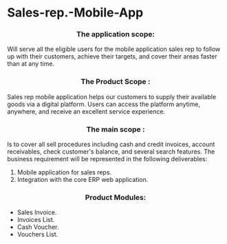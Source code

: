 # Sales-rep.-Mobile-App

<h3><center>The application scope:</center></h3>
 Will serve all the eligible users for the mobile application sales rep to follow up with their customers, achieve their targets, and cover their areas faster than at any time.

<h3><center>The Product Scope : </center></h3>
Sales rep mobile application helps our customers to supply their available goods via a digital platform. Users can access the platform anytime, anywhere, and receive an excellent service experience.


<h3><center>The main scope : </center></h3>
Is to cover all sell procedures including cash and credit invoices, account receivables, check customer's balance, and several search features.
The business requirement will be represented in the following deliverables:
<ol><li>Mobile application for sales reps.</li>
<li>Integration with the core ERP web application. </li></ol>
 
<h3><center>Product Modules: </center> </h3>
<ul><li>Sales Invoice.</li>
<li>Invoices List. </li>
<li>Cash Voucher. </li>
<li>Vouchers List. </li></ul>
